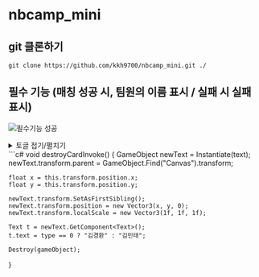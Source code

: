 # nbcamp_mini

## git 클론하기
```
git clone https://github.com/kkh9700/nbcamp_mini.git ./
```

## 필수 기능 (매칭 성공 시, 팀원의 이름 표시 / 실패 시 실패 표시)
![필수기능 성공](https://github.com/kkh9700/nbcamp_mini/assets/77197725/0f935102-e492-4741-ae84-d0335459d3fa)
<details>
  <summary>토글 접기/펼치기</summary>
  <div markdown="1">
    ㅁㄴㅇㄹ
  </div>
</details>
```c#
void destroyCardInvoke()
{
    GameObject newText = Instantiate(text);
    newText.transform.parent = GameObject.Find("Canvas").transform;

    float x = this.transform.position.x;
    float y = this.transform.position.y;

    newText.transform.SetAsFirstSibling();
    newText.transform.position = new Vector3(x, y, 0);
    newText.transform.localScale = new Vector3(1f, 1f, 1f);

    Text t = newText.GetComponent<Text>();
    t.text = type == 0 ? "김경환" : "김민태";

    Destroy(gameObject);
}
```
